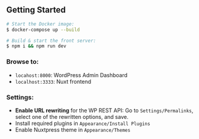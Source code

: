 ## Getting Started
```bash
# Start the Docker image:
$ docker-compose up --build

# Build & start the front server:
$ npm i && npm run dev
```

### Browse to:
* `locahost:8000`: WordPress Admin Dashboard
* `localhost:3333`: Nuxt frontend

### Settings:
* **Enable URL rewriting** for the WP REST API: 
  Go to `Settings/Permalinks`, select one of the rewritten options, and save.
* Install required plugins in `Appearance/Install Plugins`
* Enable Nuxtpress theme in `Appearance/Themes`





